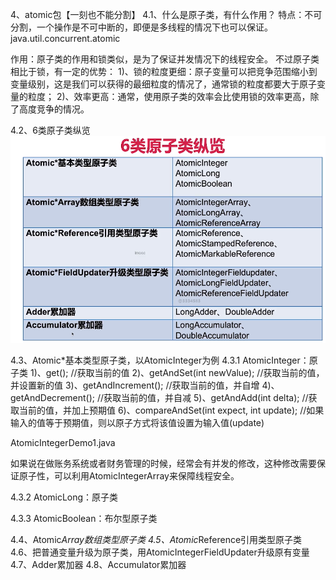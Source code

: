 4、atomic包【一刻也不能分割】
4.1、什么是原子类，有什么作用？
特点：不可分割，一个操作是不可中断的，即便是多线程的情况下也可以保证。
java.util.concurrent.atomic

作用：原子类的作用和锁类似，是为了保证并发情况下的线程安全。
不过原子类相比于锁，有一定的优势：
1)、锁的粒度更细：原子变量可以把竞争范围缩小到变量级别，这是我们可以获得的最细粒度的情况了，通常锁的粒度都要大于原子变量的粒度；
2)、效率更高：通常，使用原子类的效率会比使用锁的效率更高，除了高度竞争的情况。

4.2、6类原子类纵览
![binaryTree](../img/6类原子类纵览.png "binaryTree")

4.3、Atomic*基本类型原子类，以AtomicInteger为例
4.3.1 AtomicInteger：原子类
1)、get(); //获取当前的值
2)、getAndSet(int newValue); //获取当前的值，并设置新的值
3)、getAndIncrement(); //获取当前的值，并自增
4)、getAndDecrement(); //获取当前的值，并自减
5)、getAndAdd(int delta); //获取当前的值，并加上预期值
6)、compareAndSet(int expect, int update); //如果输入的值等于预期值，则以原子方式将该值设置为输入值(update)

AtomicIntegerDemo1.java

如果说在做账务系统或者财务管理的时候，经常会有并发的修改，这种修改需要保证原子性，可以利用AtomicIntegerArray来保障线程安全。

4.3.2 AtomicLong：原子类

4.3.3 AtomicBoolean：布尔型原子类

4.4、Atomic*Array数组类型原子类
4.5、Atomic*Reference引用类型原子类
4.6、把普通变量升级为原子类，用AtomicIntegerFieldUpdater升级原有变量
4.7、Adder累加器
4.8、Accumulator累加器
